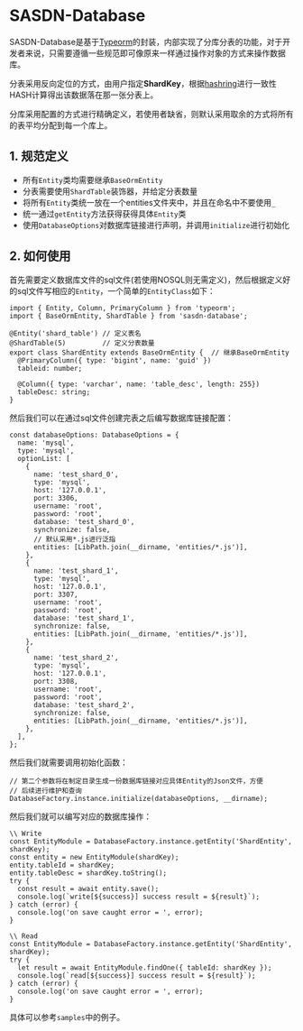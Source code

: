 # SASDN-Database

SASDN-Database是基于[Typeorm](https://github.com/typeorm/typeorm)的封装，内部实现了分库分表的功能，对于开发者来说，只需要遵循一些规范即可像原来一样通过操作对象的方式来操作数据库。

分表采用反向定位的方式，由用户指定**ShardKey**，根据[hashring](https://github.com/3rd-Eden/node-hashring)进行一致性HASH计算得出该数据落在那一张分表上。

分库采用配置的方式进行精确定义，若使用者缺省，则默认采用取余的方式将所有的表平均分配到每一个库上。

## 1. 规范定义

- 所有`Entity`类均需要继承`BaseOrmEntity`
- 分表需要使用`ShardTable`装饰器，并给定分表数量
- 将所有`Entity`类统一放在一个entities文件夹中，并且在命名中不要使用`_`
- 统一通过`getEntity`方法获得获得具体`Entity`类
- 使用`DatabaseOptions`对数据库链接进行声明，并调用`initialize`进行初始化

## 2. 如何使用

首先需要定义数据库文件的sql文件(若使用NOSQL则无需定义)，然后根据定义好的sql文件写相应的`Entity`，一个简单的`EntityClass`如下：

```
import { Entity, Column, PrimaryColumn } from 'typeorm';
import { BaseOrmEntity, ShardTable } from 'sasdn-database';

@Entity('shard_table') // 定义表名
@ShardTable(5)		   // 定义分表数量
export class ShardEntity extends BaseOrmEntity {  // 继承BaseOrmEntity
  @PrimaryColumn({ type: 'bigint', name: 'guid' })
  tableid: number;

  @Column({ type: 'varchar', name: 'table_desc', length: 255})
  tableDesc: string;
}

```

然后我们可以在通过sql文件创建完表之后编写数据库链接配置：

```
const databaseOptions: DatabaseOptions = {
  name: 'mysql',
  type: 'mysql',
  optionList: [
    {
      name: 'test_shard_0',
      type: 'mysql',
      host: '127.0.0.1',
      port: 3306,
      username: 'root',
      password: 'root',
      database: 'test_shard_0',
      synchronize: false,
      // 默认采用*.js进行泛指
      entities: [LibPath.join(__dirname, 'entities/*.js')],
    },
    {
      name: 'test_shard_1',
      type: 'mysql',
      host: '127.0.0.1',
      port: 3307,
      username: 'root',
      password: 'root',
      database: 'test_shard_1',
      synchronize: false,
      entities: [LibPath.join(__dirname, 'entities/*.js')],
    },
    {
      name: 'test_shard_2',
      type: 'mysql',
      host: '127.0.0.1',
      port: 3308,
      username: 'root',
      password: 'root',
      database: 'test_shard_2',
      synchronize: false,
      entities: [LibPath.join(__dirname, 'entities/*.js')],
    },
  ],
};
```

然后我们就需要调用初始化函数：

```
// 第二个参数将在制定目录生成一份数据库链接对应具体Entity的Json文件，方便
// 后续进行维护和查询
DatabaseFactory.instance.initialize(databaseOptions, __dirname);
```

然后我们就可以编写对应的数据库操作：

```
\\ Write
const EntityModule = DatabaseFactory.instance.getEntity('ShardEntity', shardKey);
const entity = new EntityModule(shardKey);
entity.tableId = shardKey;
entity.tableDesc = shardKey.toString();
try {
  const result = await entity.save();
  console.log(`write[${success}] success result = ${result}`);
} catch (error) {
  console.log('on save caught error = ', error);
}

\\ Read
const EntityModule = DatabaseFactory.instance.getEntity('ShardEntity', shardKey);
try {
  let result = await EntityModule.findOne({ tableId: shardKey });
  console.log(`read[${success}] success result = ${result}`);
} catch (error) {
  console.log('on save caught error = ', error);
}
```

具体可以参考`samples`中的例子。